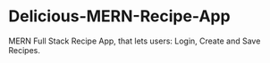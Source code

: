 # Delicious-MERN-Recipe-App
MERN Full Stack Recipe App, that lets users: Login, Create and Save Recipes.
